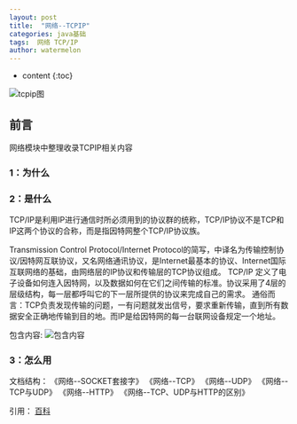 ```yaml
---
layout: post
title:  "网络--TCPIP"
categories: java基础
tags:  网络 TCP/IP
author: watermelon
---
```

* content
{:toc}

![tcpip图](https://images.gitee.com/uploads/images/2019/0127/132455_be7ba5e2_1210188.jpeg)
## 前言
网络模块中整理收录TCPIP相关内容






### 1：为什么


### 2：是什么
TCP/IP是利用IP进行通信时所必须用到的协议群的统称，TCP/IP协议不是TCP和IP这两个协议的合称，而是指因特网整个TCP/IP协议族。

Transmission Control Protocol/Internet Protocol的简写，中译名为传输控制协议/因特网互联协议，又名网络通讯协议，是Internet最基本的协议、Internet国际互联网络的基础，由网络层的IP协议和传输层的TCP协议组成。
TCP/IP 定义了电子设备如何连入因特网，以及数据如何在它们之间传输的标准。协议采用了4层的层级结构，每一层都呼叫它的下一层所提供的协议来完成自己的需求。
通俗而言：TCP负责发现传输的问题，一有问题就发出信号，要求重新传输，直到所有数据安全正确地传输到目的地。而IP是给因特网的每一台联网设备规定一个地址。


包含内容:
![包含内容](https://images.gitee.com/uploads/images/2019/0123/161211_ff973b59_1210188.png)

### 3：怎么用
文档结构：
《网络--SOCKET套接字》
《网络--TCP》
《网络--UDP》
《网络--TCP与UDP》
《网络--HTTP》
《网络--TCP、UDP与HTTP的区别》



  
引用：
 [百科](http://baike.sm.cn/item/7d0f1d56c54ecf2a356fecc6e8441d4d.html?from=smsc&uc_param_str=dnntnwvepffrgibijbpr)  


